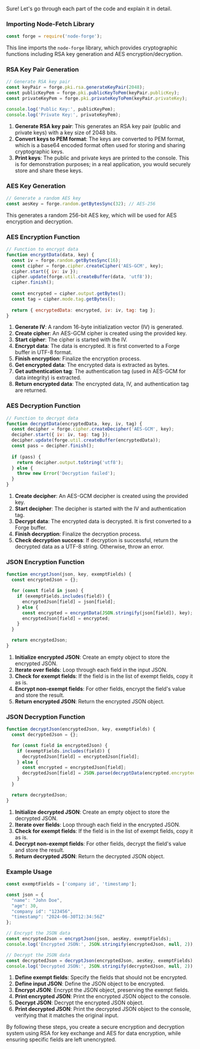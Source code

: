 Sure! Let's go through each part of the code and explain it in detail.

### Importing Node-Fetch Library

```javascript
const forge = require('node-forge');
```

This line imports the `node-forge` library, which provides cryptographic functions including RSA key generation and AES encryption/decryption.

### RSA Key Pair Generation

```javascript
// Generate RSA key pair
const keyPair = forge.pki.rsa.generateKeyPair(2048);
const publicKeyPem = forge.pki.publicKeyToPem(keyPair.publicKey);
const privateKeyPem = forge.pki.privateKeyToPem(keyPair.privateKey);

console.log('Public Key:', publicKeyPem);
console.log('Private Key:', privateKeyPem);
```

1. **Generate RSA key pair**: This generates an RSA key pair (public and private keys) with a key size of 2048 bits.
2. **Convert keys to PEM format**: The keys are converted to PEM format, which is a base64 encoded format often used for storing and sharing cryptographic keys.
3. **Print keys**: The public and private keys are printed to the console. This is for demonstration purposes; in a real application, you would securely store and share these keys.

### AES Key Generation

```javascript
// Generate a random AES key
const aesKey = forge.random.getBytesSync(32); // AES-256
```

This generates a random 256-bit AES key, which will be used for AES encryption and decryption.

### AES Encryption Function

```javascript
// Function to encrypt data
function encryptData(data, key) {
  const iv = forge.random.getBytesSync(16);
  const cipher = forge.cipher.createCipher('AES-GCM', key);
  cipher.start({ iv: iv });
  cipher.update(forge.util.createBuffer(data, 'utf8'));
  cipher.finish();
  
  const encrypted = cipher.output.getBytes();
  const tag = cipher.mode.tag.getBytes();
  
  return { encryptedData: encrypted, iv: iv, tag: tag };
}
```

1. **Generate IV**: A random 16-byte initialization vector (IV) is generated.
2. **Create cipher**: An AES-GCM cipher is created using the provided key.
3. **Start cipher**: The cipher is started with the IV.
4. **Encrypt data**: The data is encrypted. It is first converted to a Forge buffer in UTF-8 format.
5. **Finish encryption**: Finalize the encryption process.
6. **Get encrypted data**: The encrypted data is extracted as bytes.
7. **Get authentication tag**: The authentication tag (used in AES-GCM for data integrity) is extracted.
8. **Return encrypted data**: The encrypted data, IV, and authentication tag are returned.

### AES Decryption Function

```javascript
// Function to decrypt data
function decryptData(encryptedData, key, iv, tag) {
  const decipher = forge.cipher.createDecipher('AES-GCM', key);
  decipher.start({ iv: iv, tag: tag });
  decipher.update(forge.util.createBuffer(encryptedData));
  const pass = decipher.finish();
  
  if (pass) {
    return decipher.output.toString('utf8');
  } else {
    throw new Error('Decryption failed');
  }
}
```

1. **Create decipher**: An AES-GCM decipher is created using the provided key.
2. **Start decipher**: The decipher is started with the IV and authentication tag.
3. **Decrypt data**: The encrypted data is decrypted. It is first converted to a Forge buffer.
4. **Finish decryption**: Finalize the decryption process.
5. **Check decryption success**: If decryption is successful, return the decrypted data as a UTF-8 string. Otherwise, throw an error.

### JSON Encryption Function

```javascript
function encryptJson(json, key, exemptFields) {
  const encryptedJson = {};

  for (const field in json) {
    if (exemptFields.includes(field)) {
      encryptedJson[field] = json[field];
    } else {
      const encrypted = encryptData(JSON.stringify(json[field]), key);
      encryptedJson[field] = encrypted;
    }
  }

  return encryptedJson;
}
```

1. **Initialize encrypted JSON**: Create an empty object to store the encrypted JSON.
2. **Iterate over fields**: Loop through each field in the input JSON.
3. **Check for exempt fields**: If the field is in the list of exempt fields, copy it as is.
4. **Encrypt non-exempt fields**: For other fields, encrypt the field's value and store the result.
5. **Return encrypted JSON**: Return the encrypted JSON object.

### JSON Decryption Function

```javascript
function decryptJson(encryptedJson, key, exemptFields) {
  const decryptedJson = {};

  for (const field in encryptedJson) {
    if (exemptFields.includes(field)) {
      decryptedJson[field] = encryptedJson[field];
    } else {
      const encrypted = encryptedJson[field];
      decryptedJson[field] = JSON.parse(decryptData(encrypted.encryptedData, key, encrypted.iv, encrypted.tag));
    }
  }

  return decryptedJson;
}
```

1. **Initialize decrypted JSON**: Create an empty object to store the decrypted JSON.
2. **Iterate over fields**: Loop through each field in the encrypted JSON.
3. **Check for exempt fields**: If the field is in the list of exempt fields, copy it as is.
4. **Decrypt non-exempt fields**: For other fields, decrypt the field's value and store the result.
5. **Return decrypted JSON**: Return the decrypted JSON object.

### Example Usage

```javascript
const exemptFields = ['company id', 'timestamp'];

const json = {
  "name": "John Doe",
  "age": 30,
  "company id": "123456",
  "timestamp": "2024-06-30T12:34:56Z"
};

// Encrypt the JSON data
const encryptedJson = encryptJson(json, aesKey, exemptFields);
console.log('Encrypted JSON:', JSON.stringify(encryptedJson, null, 2));

// Decrypt the JSON data
const decryptedJson = decryptJson(encryptedJson, aesKey, exemptFields);
console.log('Decrypted JSON:', JSON.stringify(decryptedJson, null, 2));
```

1. **Define exempt fields**: Specify the fields that should not be encrypted.
2. **Define input JSON**: Define the JSON object to be encrypted.
3. **Encrypt JSON**: Encrypt the JSON object, preserving the exempt fields.
4. **Print encrypted JSON**: Print the encrypted JSON object to the console.
5. **Decrypt JSON**: Decrypt the encrypted JSON object.
6. **Print decrypted JSON**: Print the decrypted JSON object to the console, verifying that it matches the original input.

By following these steps, you create a secure encryption and decryption system using RSA for key exchange and AES for data encryption, while ensuring specific fields are left unencrypted.
